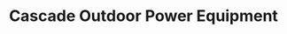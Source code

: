 ---
title: "Cascade Outdoor Power Equipment"
url: /lebanon/cascade-outdoor-power-equipment/
shop: Platzpflege
---